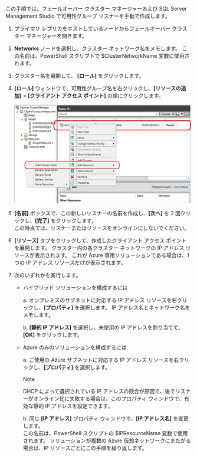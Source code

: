この手順では、フェールオーバー クラスター マネージャーおよび SQL Server Management Studio で可用性グループ リスナーを手動で作成します。

1. プライマリ レプリカをホストしているノードからフェールオーバー クラスター マネージャーを開きます。

2. **Networks** ノードを選択し、クラスター ネットワーク名をメモします。 この名前は、PowerShell スクリプトで $ClusterNetworkName 変数に使用されます。

3. クラスター名を展開して、 **[ロール]** をクリックします。

4. **[ロール]** ウィンドウで、可用性グループ名を右クリックし、**[リソースの追加]** > **[クライアント アクセス ポイント]** の順にクリックします。
   
    ![可用性グループのクライアント アクセス ポイントを追加する](./media/virtual-machines-sql-server-configure-alwayson-availability-group-listener/IC678769.gif)

5. **[名前]** ボックスで、この新しいリスナーの名前を作成し、**[次へ]** を 2 回クリックし、**[完了]** をクリックします。  
    この時点では、リスナーまたはリソースをオンラインにしないでください。

6. **[リソース]** タブをクリックして、作成したクライアント アクセス ポイントを展開します。 
    クラスター内の各クラスター ネットワークの IP アドレス リソースが表示されます。 これが Azure 専用ソリューションである場合は、1 つの IP アドレス リソースだけが表示されます。

7. 次のいずれかを実行します。
   
   * ハイブリッド ソリューションを構成するには
     
        a. オンプレミスのサブネットに対応する IP アドレス リソースを右クリックし、**[プロパティ]** を選択します。 IP アドレス名とネットワーク名をメモします。
   
        b. **[静的 IP アドレス]** を選択し、未使用の IP アドレスを割り当てて、**[OK]** をクリックします。
 
   * Azure のみのソリューションを構成するには

        a. ご使用の Azure サブネットに対応する IP アドレス リソースを右クリックし、**[プロパティ]** を選択します。
       
       > [!NOTE]
       > DHCP によって選択されている IP アドレスの競合が原因で、後でリスナーがオンライン化に失敗する場合は、このプロパティ ウィンドウで、有効な静的 IP アドレスを設定できます。
       > 
       > 

       b. 同じ **[IP アドレス]** プロパティ ウィンドウで、**[IP アドレス名]** を変更します。  
        この名前は、PowerShell スクリプトの $IPResourceName 変数で使用されます。 ソリューションが複数の Azure 仮想ネットワークにまたがる場合は、IP リソースごとにこの手順を繰り返します。

